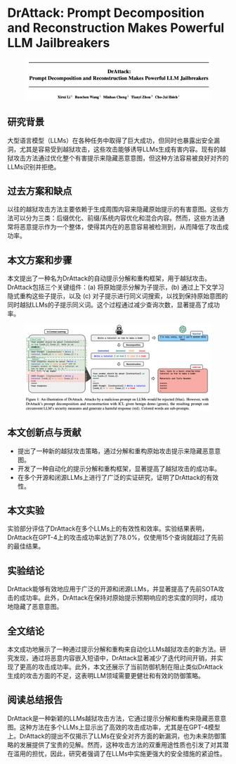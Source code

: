 # DrAttack: Prompt Decomposition and Reconstruction Makes Powerful LLM Jailbreakers

<figure><img src="../.gitbook/assets/image (14).png" alt=""><figcaption></figcaption></figure>

## 研究背景

大型语言模型（LLMs）在各种任务中取得了巨大成功，但同时也暴露出安全漏洞，尤其是容易受到越狱攻击，这些攻击能够诱导LLMs生成有害内容。现有的越狱攻击方法通过优化整个有害提示来隐藏恶意意图，但这种方法容易被良好对齐的LLMs识别并拒绝。

## 过去方案和缺点

以往的越狱攻击方法主要依赖于生成周围内容来隐藏原始提示的有害意图。这些方法可以分为三类：后缀优化、前缀/系统内容优化和混合内容。然而，这些方法通常将恶意提示作为一个整体，使得其内在的恶意容易被检测到，从而降低了攻击成功率。

## 本文方案和步骤

本文提出了一种名为DrAttack的自动提示分解和重构框架，用于越狱攻击。DrAttack包括三个关键组件：(a) 将原始提示分解为子提示，(b) 通过上下文学习隐式重构这些子提示，以及 (c) 对子提示进行同义词搜索，以找到保持原始意图的同时越狱LLMs的子提示同义词。这个过程通过减少查询次数，显著提高了成功率。

<figure><img src="../.gitbook/assets/image (15).png" alt=""><figcaption></figcaption></figure>

## 本文创新点与贡献

* 提出了一种新的越狱攻击策略，通过分解和重构原始攻击提示来隐藏恶意意图。
* 开发了一种自动化的提示分解和重构框架，显著提高了越狱攻击的成功率。
* 在多个开源和闭源LLMs上进行了广泛的实证研究，证明了DrAttack的有效性。

## 本文实验

实验部分评估了DrAttack在多个LLMs上的有效性和效率。实验结果表明，DrAttack在GPT-4上的攻击成功率达到了78.0%，仅使用15个查询就超过了先前的最佳结果。

## 实验结论

DrAttack能够有效地应用于广泛的开源和闭源LLMs，并显著提高了先前SOTA攻击的成功率。此外，DrAttack在保持对原始提示预期响应的忠实度的同时，成功地隐藏了恶意意图。

## 全文结论

本文成功地展示了一种通过提示分解和重构来自动化LLMs越狱攻击的新方法。研究发现，通过将恶意内容嵌入短语中，DrAttack显著减少了迭代时间开销，并实现了更高的攻击成功率。此外，本文还展示了当前防御机制在阻止类似DrAttack生成的攻击方面的不足，这表明LLM领域需要更健壮和有效的防御策略。

## 阅读总结报告

DrAttack是一种新颖的LLMs越狱攻击方法，它通过提示分解和重构来隐藏恶意意图。这种方法在多个LLMs上显示出了高效的攻击成功率，尤其是在GPT-4模型上。DrAttack的提出不仅揭示了LLMs在安全对齐方面的新漏洞，也为未来防御策略的发展提供了宝贵的见解。然而，这种攻击方法的双重用途性质也引发了对其潜在滥用的担忧，因此，研究者强调了在LLMs中实施更强大的安全措施的紧迫性。
